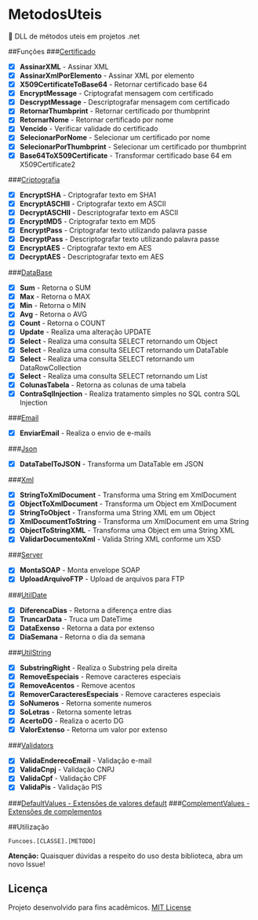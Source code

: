 # MetodosUteis
:octopus:  DLL de métodos uteis em projetos .net

##Funções
###[Certificado](Funcoes/Classes/Certificado.cs)
- [x] **AssinarXML** - Assinar XML
- [x] **AssinarXmlPorElemento** - Assinar XML por elemento
- [x] **X509CertificateToBase64** - Retornar certificado base 64
- [x] **EncryptMessage** - Criptografat mensagem com certificado
- [x] **DescryptMessage** - Descriptografar mensagem com certificado
- [x] **RetornarThumbprint** - Retornar certificado por thumbprint
- [x] **RetornarNome** - Retornar certificado por nome
- [x] **Vencido** - Verificar validade do certificado
- [x] **SelecionarPorNome** - Selecionar um certificado por nome
- [x] **SelecionarPorThumbprint** - Selecionar um certificado por thumbprint
- [x] **Base64ToX509Certificate** - Transformar certificado base 64 em X509Certificate2

###[Criptografia](Funcoes/Classes/Criptografia.cs)
- [x] **EncryptSHA** - Criptografar texto em SHA1
- [x] **EncryptASCHII** - Criptografar texto em ASCII
- [x] **DecryptASCHII** - Descriptografar texto em ASCII
- [x] **EncryptMD5** - Criptografar texto em MD5
- [x] **EncryptPass** - Criptografar texto utilizando palavra passe
- [x] **DecryptPass** - Descriptografar texto utilizando palavra passe
- [x] **EncryptAES** - Criptografar texto em AES
- [x] **DecryptAES** - Descriptografar texto em AES

###[DataBase](Funcoes/Classes/DataBase.cs)
- [x] **Sum** - Retorna o SUM
- [x] **Max** - Retorna o MAX
- [x] **Min** - Retorna o MIN
- [x] **Avg** - Retorna o AVG
- [x] **Count** - Retorna o COUNT
- [x] **Update** - Realiza uma alteração UPDATE
- [x] **Select** - Realiza uma consulta SELECT retornando um Object
- [x] **Select** - Realiza uma consulta SELECT retornando um DataTable
- [x] **Select** - Realiza uma consulta SELECT retornando um DataRowCollection
- [x] **Select** - Realiza uma consulta SELECT retornando um List
- [x] **ColunasTabela** - Retorna as colunas de uma tabela
- [x] **ContraSqlInjection** - Realiza tratamento simples no SQL contra SQL Injection

###[Email](Funcoes/Classes/Email.cs)
- [x] **EnviarEmail** - Realiza o envio de e-mails

###[Json](Funcoes/Classes/Json.cs)
- [x] **DataTabelToJSON** - Transforma um DataTable em JSON

###[Xml](Funcoes/Classes/Xml.cs)
- [x] **StringToXmlDocument** - Transforma uma String em XmlDocument
- [x] **ObjectToXmlDocument** - Transforma um Object em XmlDocument
- [x] **StringToObject** - Transforma uma String XML em um Object
- [x] **XmlDocumentToString** - Transforma um XmlDocument em uma String
- [x] **ObjectToStringXML** - Transforma uma Object em uma String XML
- [x] **ValidarDocumentoXml** - Valida String XML conforme um XSD

###[Server](Funcoes/Classes/Server.cs)
- [x] **MontaSOAP** - Monta envelope SOAP
- [x] **UploadArquivoFTP** - Upload de arquivos para FTP

###[UtilDate](Funcoes/Classes/UtilDate.cs)
- [x] **DiferencaDias** - Retorna a diferença entre dias
- [x] **TruncarData** - Truca um DateTime
- [x] **DataExenso** - Retorna a data por extenso
- [x] **DiaSemana** - Retorna o dia da semana

###[UtilString](Funcoes/Classes/UtilString.cs)
- [x] **SubstringRight** - Realiza o Substring pela direita
- [x] **RemoveEspeciais** - Remove caracteres especiais
- [x] **RemoveAcentos** - Remove acentos
- [x] **RemoverCaracteresEspeciais** - Remove caracteres especiais
- [x] **SoNumeros** - Retorna somente numeros
- [x] **SoLetras** - Retorna somente letras
- [x] **AcertoDG** - Realiza o acerto DG
- [x] **ValorExtenso** - Retorna um valor por extenso

###[Validators](Funcoes/Classes/Validators.cs)
- [x] **ValidaEnderecoEmail** - Validação e-mail
- [x] **ValidaCnpj** - Validação CNPJ
- [x] **ValidaCpf** - Validação CPF
- [x] **ValidaPis** - Validação PIS

###[DefaultValues - Extensões de valores default](Funcoes/Values/DefaultValues.cs)
###[ComplementValues - Extensões de complementos](Funcoes/Values/ComplementValues.cs)

##Utilização

```
Funcoes.[CLASSE].[METODO]
```

**Atenção:**
Quaisquer dúvidas a respeito do uso desta biblioteca, abra um novo Issue!

## Licença
Projeto desenvolvido para fins acadêmicos.
[MIT License](./LICENSE)
